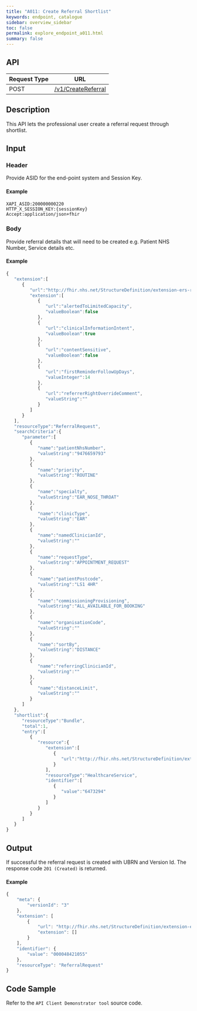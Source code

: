 ```yaml
---
title: "A011: Create Referral Shortlist"
keywords: endpoint, catalogue
sidebar: overview_sidebar
toc: false
permalink: explore_endpoint_a011.html
summary: false
---
```


## API

| Request Type | URL |
| -------------| --- |
| POST | [/v1/CreateReferral](https://api.{env}.ers.ncrs.nhs.uk/ers-api/v1/CreateReferral)

## Description
This API lets the professional user create a referral request through shortlist.

## Input

### Header
Provide ASID for the end-point system and Session Key.

#### Example
```http
XAPI_ASID:200000000220
HTTP_X_SESSION_KEY:{sessionKey}
Accept:application/json+fhir
```

### Body
Provide referral details that will need to be created e.g. Patient NHS Number, Service details etc.

#### Example
```javascript
{
   "extension":[
      {
         "url":"http://fhir.nhs.net/StructureDefinition/extension-ers-referralRequest-1-0",
         "extension":[
            {
               "url":"alertedToLimitedCapacity",
               "valueBoolean":false
            },
            {
               "url":"clinicalInformationIntent",
               "valueBoolean":true
            },
            {
               "url":"contentSensitive",
               "valueBoolean":false
            },
            {
               "url":"firstReminderFollowUpDays",
               "valueInteger":14
            },
            {
               "url":"referrerRightOverrideComment",
               "valueString":""
            }
         ]
      }
   ],
   "resourceType":"ReferralRequest",
   "searchCriteria":{
      "parameter":[
         {
            "name":"patientNhsNumber",
            "valueString":"9476659793"
         },
         {
            "name":"priority",
            "valueString":"ROUTINE"
         },
         {
            "name":"specialty",
            "valueString":"EAR_NOSE_THROAT"
         },
         {
            "name":"clinicType",
            "valueString":"EAR"
         },
         {
            "name":"namedClinicianId",
        	"valueString":""
         },
         {
            "name":"requestType",
            "valueString":"APPOINTMENT_REQUEST"
         },
         {
            "name":"patientPostcode",
            "valueString":"LS1 4HR"
         },
         {
            "name":"commissioningProvisioning",
            "valueString":"ALL_AVAILABLE_FOR_BOOKING"
         },
         {
            "name":"organisationCode",
        	"valueString":""
         },
         {
        	"name":"sortBy",
        	"valueString":"DISTANCE"
         },
         {
        	"name":"referringClinicianId",
        	"valueString":""
         },
         {
        	"name":"distanceLimit",
        	"valueString":""
         }
      ]
   },
   "shortlist":{
      "resourceType":"Bundle",
      "total":1,
      "entry":[
         {
            "resource":{
               "extension":[
                  {
                     "url":"http://fhir.nhs.net/StructureDefinition/extension-ers-healthcareService-1-0"
                  }
               ],
               "resourceType":"HealthcareService",
               "identifier":[
                  {
                     "value":"6473294"
                  }
               ]
            }
         }
      ]
   }
}
```

## Output
If successful the referral request is created with UBRN and Version Id. The response code `201 (Created)` is returned.

#### Example
```javascript
{
    "meta": {
        "versionId": "3"
    },
    "extension": [
        {
            "url": "http://fhir.nhs.net/StructureDefinition/extension-ers-referralRequest-1-0",
            "extension": []
        }
    ],
    "identifier": {
        "value": "000048421055"
    },
    "resourceType": "ReferralRequest"
}
```

## Code Sample
Refer to the `API Client Demonstrator tool` source code.
